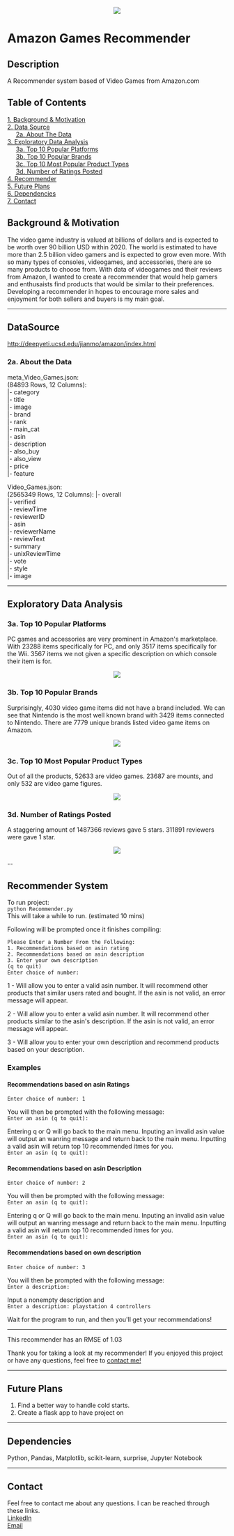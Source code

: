 <p align="center"><img src="AmazonLogo.png"></p>

# **Amazon Games Recommender**  
## Description  

A Recommender system based of Video Games from Amazon.com

## Table of Contents
[1. Background & Motivation](#Background&Motivation)<br>
[2. Data Source](#DataSource)<br>
    &nbsp;&nbsp;&nbsp;&nbsp;&nbsp;[2a. About The Data](#data)<br>
[3. Exploratory Data Analysis](#EDA)<br>
    &nbsp;&nbsp;&nbsp;&nbsp;&nbsp;[3a. Top 10 Popular Platforms](#3a)<br>
    &nbsp;&nbsp;&nbsp;&nbsp;&nbsp;[3b. Top 10 Popular Brands](#3b)<br>
    &nbsp;&nbsp;&nbsp;&nbsp;&nbsp;[3c. Top 10 Most Popular Product Types](#3c)<br>
    &nbsp;&nbsp;&nbsp;&nbsp;&nbsp;[3d. Number of Ratings Posted](#3d)<br>
[4. Recommender](#Recommender)<br>
[5. Future Plans](#FuturePlans)<br>
[6. Dependencies](#Dependencies)<br>
[7. Contact](#Contact)<br>

## <a id="Background&Motivation">Background & Motivation</a>
The video game industry is valued at billions of dollars and is expected to be worth over 90 billion USD within 2020. The world is estimated to have more than 2.5 billion video gamers and is expected to grow even more. With so many types of consoles, videogames, and accessories, there are so many products to choose from. With data of videogames and their reviews from Amazon, I wanted to create a recommender that would help gamers and enthusaists find products that would be similar to their preferences. Developing a recommender in hopes to encourage more sales and enjoyment for both sellers and buyers is my main goal.

---
## <a id="DataSource">DataSource</a>
http://deepyeti.ucsd.edu/jianmo/amazon/index.html

### <a id="data">2a. About the Data</a>
meta_Video_Games.json:  
(84893 Rows, 12 Columns):  
|- category  
|- title         
|- image          
|- brand         
|- rank          
|- main_cat      
|- asin          
|- description   
|- also_buy        
|- also_view       
|- price           
|- feature            

Video_Games.json:  
(2565349 Rows, 12 Columns):
|- overall          
|- verified          
|- reviewTime      
|- reviewerID      
|- asin            
|- reviewerName    
|- reviewText      
|- summary         
|- unixReviewTime   
|- vote            
|- style           
|- image           

---
## <a id="EDA">Exploratory Data Analysis</a>
### <a id="3a">3a. Top 10 Popular Platforms</a>

PC games and accessories are very prominent in Amazon's marketplace. With 23288 items
specifically for PC, and only 3517 items specifically for the Wii. 3567 items we not given a
specific description on which console their item is for.
<p align="center"><img src="Graphs/1. Top 10 Popular Platforms.png"></p>


### <a id="3b">3b. Top 10 Popular Brands</a>

Surprisingly, 4030 video game items did not have a brand included. We can see that Nintendo
is the most well known brand with 3429 items connected to Nintendo. There are 7779 unique brands listed video game items on Amazon.
<p align="center"><img src="Graphs/2. Top 10 Popular Brands.png"></p>


### <a id="3c">3c. Top 10 Most Popular Product Types</a>

Out of all the products, 52633 are video games. 23687 are mounts, and only 532 are video game figures.
<p align="center"><img src="Graphs/3. Top 10 Most Popular Product Types.png"></p>

### <a id="3d">3d. Number of Ratings Posted</a>

A staggering amount of 1487366 reviews gave 5 stars. 311891 reviewers were gave 1 star.
<p align="center"><img src="Graphs/4. Number of Ratings Posted.png"></p>

<!--a id="3e">3e. Number of Ratings Posted -need to fix-</a>
<p align="center"><img src="Graphs/Number of Ratings Posted.png"></p-->

--
## <a id="Recommender">Recommender System</a>
To run project:  
```python Recommender.py```  
This will take a while to run. (estimated 10 mins)
  
  
Following will be prompted once it finishes compiling:
```
Please Enter a Number From the Following: 
1. Recommendations based on asin rating
2. Recommendations based on asin description
3. Enter your own description
(q to quit)
Enter choice of number: 
```  
1 - Will allow you to enter a valid asin number. It will recommend other products that similar users rated and bought. If the asin is not valid, an error message will appear.
  
2 - Will allow you to enter a valid asin number. It will recommend other products similar to the asin's description. If the asin is not valid, an error message will appear.
  
3 - Will allow you to enter your own description and recommend products based on your description.

### Examples
#### Recommendations based on asin Ratings
`Enter choice of number: 1`  
  
You will then be prompted with the following message:  
`Enter an asin (q to quit): `  
  
Entering q or Q will go back to the main menu. Inputing an invalid asin value will output an wanring message and return back to the main menu. Inputting a valid asin will return top 10 recommended itmes for you.  
`Enter an asin (q to quit): `

  
  
#### Recommendations based on asin Description  
`Enter choice of number: 2`  
  
You will then be prompted with the following message:  
`Enter an asin (q to quit): `  
  
Entering q or Q will go back to the main menu. Inputing an invalid asin value will output an wanring message and return back to the main menu. Inputting a valid asin will return top 10 recommended itmes for you.  
`Enter an asin (q to quit): `  
  
  
#### Recommendations based on own description
`Enter choice of number: 3`  
  
You will then be prompted with the following message:  
`Enter a description: `  
  
Input a nonempty description and   
`Enter a description: playstation 4 controllers`  
  
Wait for the program to run, and then you'll get your recommendations!  
  
  
-------------
This recommender has an RMSE of 1.03

Thank you for taking a look at my recommender! If you enjoyed this project or have any questions, feel free to [contact me!](#Contact)


---
## <a id="FuturePlans">Future Plans</a>
1. Find a better way to handle cold starts.
2. Create a flask app to have project on

---
## <a id="Dependencies">Dependencies</a>
Python,
Pandas,
Matplotlib,
scikit-learn,
surprise,
Jupyter Notebook

---
## <a id="Contact">Contact</a>
Feel free to contact me about any questions. I can be reached through these links.  
[LinkedIn](https://www.linkedin.com/in/winrichsy/)  
[Email](winrichsy@gmail.com)  
